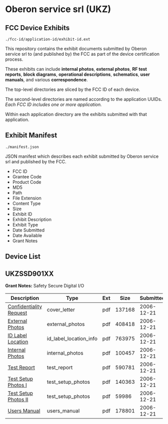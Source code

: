 # Oberon service srl (UKZ)
## FCC Device Exhibits

```
./fcc-id/application-id/exhibit-id.ext
```

This repository contains the exhibit documents submitted by Oberon service srl to (and published by) the FCC as part of the device certification process.

These exhibits can include **internal photos**, **external photos**, **RF test reports**, **block diagrams**, **operational descriptions**, **schematics**, **user manuals**, and various **correspondence**.

The top-level directories are sliced by the FCC ID of each device.

The second-level directories are named according to the application UUIDs. *Each FCC ID includes one or more application.*

Within each application directory are the exhibits submitted with that application. 

## Exhibit Manifest

```
./manifest.json
```

JSON manifest which describes each exhibit submitted by Oberon service srl and published by the FCC.

- FCC ID
- Grantee Code
- Product Code
- MD5
- Path
- File Extension
- Content Type
- Size
- Exhibit ID
- Exhibit Description
- Exhibit Type
- Date Submitted
- Date Available
- Grant Notes

## Device List
## UKZSSD901XX
**Grant Notes:** Safety Secure Digital I/O

| Description | Type | Ext | Size | Submitted | Available |
| ----------- | ---- | --- | ---- | --------- | --------- |
| [Confidentiality Request](UKZSSD901XX/fdf6eda384f3c74e31b15baff62ad508/741005.pdf) | cover_letter | pdf | 137168 | 2006-12-21 | 2006-12-21 |
| [External Photos](UKZSSD901XX/fdf6eda384f3c74e31b15baff62ad508/741002.pdf) | external_photos | pdf | 408418 | 2006-12-21 | 2006-12-21 |
| [ID Label Location](UKZSSD901XX/fdf6eda384f3c74e31b15baff62ad508/741004.pdf) | id_label_location_info | pdf | 763975 | 2006-12-21 | 2006-12-21 |
| [Internal Photos](UKZSSD901XX/fdf6eda384f3c74e31b15baff62ad508/741003.pdf) | internal_photos | pdf | 100457 | 2006-12-21 | 2006-12-21 |
| [Test Report](UKZSSD901XX/fdf6eda384f3c74e31b15baff62ad508/741008.pdf) | test_report | pdf | 590781 | 2006-12-21 | 2006-12-21 |
| [Test Setup Photos I](UKZSSD901XX/fdf6eda384f3c74e31b15baff62ad508/741007.pdf) | test_setup_photos | pdf | 140363 | 2006-12-21 | 2006-12-21 |
| [Test Setup Photos II](UKZSSD901XX/fdf6eda384f3c74e31b15baff62ad508/741009.pdf) | test_setup_photos | pdf | 59986 | 2006-12-21 | 2006-12-21 |
| [Users Manual](UKZSSD901XX/fdf6eda384f3c74e31b15baff62ad508/741010.pdf) | users_manual | pdf | 178801 | 2006-12-21 | 2006-12-21 |
